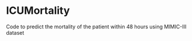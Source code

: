 # ICUMortality
Code to predict the mortality of the patient within 48 hours using MIMIC-III dataset
